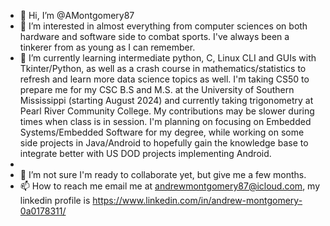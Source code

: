 - 👋 Hi, I’m @AMontgomery87
- 👀 I’m interested in almost everything from computer sciences on both hardware and software side to combat sports. I've always been a tinkerer from as young as I can remember.
- 🌱 I’m currently learning intermediate python, C, Linux CLI and GUIs with Tkinter/Python, as well as a crash course in mathematics/statistics to refresh and learn more data science topics as well. I'm taking CS50 to prepare me for my CSC B.S and M.S. at the University of Southern Mississippi (starting August 2024) and currently taking trigonometry at Pearl River Community College. My contributions may be slower during times when class is in session. 
I'm planning on focusing on Embedded Systems/Embedded Software for my degree, while working on some side projects in Java/Android to hopefully gain the knowledge base to integrate better with US DOD projects implementing Android. 
- 
- 💞️ I’m not sure I'm ready to collaborate yet, but give me a few months.
- 📫 How to reach me email me at andrewmontgomery87@icloud.com, my linkedin profile is https://www.linkedin.com/in/andrew-montgomery-0a0178311/

<!---
AMontgomery87/AMontgomery87 is a ✨ special ✨ repository because its `README.md` (this file) appears on your GitHub profile.
You can click the Preview link to take a look at your changes.
--->
